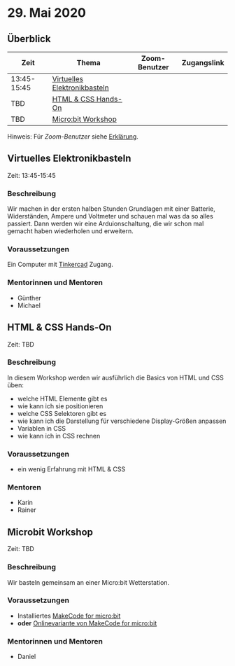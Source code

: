 # 29. Mai 2020


## Überblick

| Zeit        | Thema                                                                   | Zoom-Benutzer | Zugangslink                                       |
|-------------|-------------------------------------------------------------------------|---------------|---------------------------------------------------|
| 13:45-15:45 | [Virtuelles Elektronikbasteln](#virtuelles-elektronikbasteln)           |               |   |
| TBD         | [HTML & CSS Hands-On](#html--css-hands-on)                              |               |   |
| TBD         | [Micro:bit Workshop](#microbit-workshop)                                |               |   |

Hinweis: Für *Zoom-Benutzer* siehe [Erklärung](https://github.com/coderdojo-linz/coderdojo-online/blob/master/Zoom.md).


## Virtuelles Elektronikbasteln

Zeit: 13:45-15:45

### Beschreibung

Wir machen in der ersten halben Stunden Grundlagen mit einer Batterie, Widerständen, Ampere und Voltmeter und schauen mal was da so alles passiert. Dann werden wir eine Arduionschaltung, die wir schon mal gemacht haben wiederholen und erweitern.

### Voraussetzungen

Ein Computer mit [Tinkercad](https://www.tinkercad.com) Zugang. 

### Mentorinnen und Mentoren

* Günther
* Michael


## HTML & CSS Hands-On

Zeit: TBD

### Beschreibung

In diesem Workshop werden wir ausführlich die Basics von HTML und CSS üben:

* welche HTML Elemente gibt es
* wie kann ich sie positionieren
* welche CSS Selektoren gibt es
* wie kann ich die Darstellung für verschiedene Display-Größen anpassen
* Variablen in CSS
* wie kann ich in CSS rechnen

### Voraussetzungen

* ein wenig Erfahrung mit HTML & CSS

### Mentoren

* Karin
* Rainer


## Microbit Workshop

Zeit: TBD

### Beschreibung

Wir basteln gemeinsam an einer Micro:bit Wetterstation.

### Voraussetzungen

* Installiertes [MakeCode for micro:bit](https://www.microsoft.com/store/apps/9pjc7sv48lcx)
* **oder** [Onlinevariante von MakeCode for micro:bit](https://makecode.microbit.org/)

### Mentorinnen und Mentoren

* Daniel
